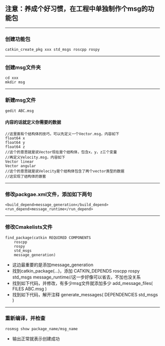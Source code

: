 ## 注意：养成个好习惯，在工程中单独制作个msg的功能包
------
### 创建功能包
	catkin_create_pkg xxx std_msgs roscpp rospy
------
### 创建msg文件夹
	cd xxx
	mkdir msg
------
### 新建msg文件
	gedit ABC.msg
#### 内容的话就定义你需要的数据
	//这里面有个结构体的技巧，可以先定义一个Vector.msg，内容如下
	float64 x
	float64 y
	float64 z
	//这个的意思就是说Vector现在是个结构体，包含x，y，z三个变量
	//再定义Velocity.msg，内容如下
	Vector linear
	Vector angular
	//这个的意思就是说Velocity是个结构体包含了两个vector类型的数据
	//这实现了结构体的嵌套
------
### 修改packgae.xml文件，添加如下两句
	<build_depend>message_generation</build_depend>
	<run_depend>message_runtime</run_depend>
------
### 修改Cmakelists文件 
	find_package(catkin REQUIRED COMPONENTS
		roscpp
		rospy
		std_msgs
		message_generation)
- 这边最重要的是添加message_generation
- 找到catkin_package(...)，添加 CATKIN_DEPENDS roscpp rospy std_msgs message_runtime//这一步好像可以省去，不加也没关系
- 找到如下代码，并修改，有多少msg文件就添加多少
	add_message_files(
	FILES
	ABC.msg
	)
- 找到如下代码，解开注释
	generate_messages(
	DEPENDENCIES
	std_msgs
	)
------
### 重新编译，并检查
	rosmsg show package_name/msg_name
- 输出正常就表示创建成功

